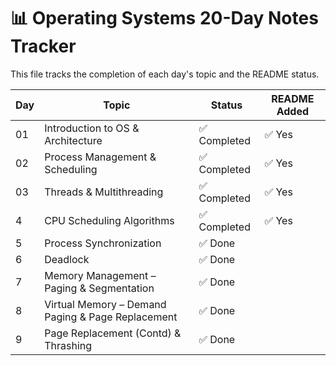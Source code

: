 # 📊 Operating Systems 20-Day Notes Tracker

This file tracks the completion of each day's topic and the README status.

| Day | Topic                                             | Status       | README Added |
| --- | ------------------------------------------------- | ------------ | ------------ |
| 01  | Introduction to OS & Architecture                 | ✅ Completed | ✅ Yes       |
| 02  | Process Management & Scheduling                   | ✅ Completed | ✅ Yes       |
| 03  | Threads & Multithreading                          | ✅ Completed | ✅ Yes       |
| 4   | CPU Scheduling Algorithms                         | ✅ Completed | ✅ Yes       |
| 5   | Process Synchronization                           | ✅ Done      |
| 6   | Deadlock                                          | ✅ Done      |
| 7   | Memory Management – Paging & Segmentation         | ✅ Done      |
| 8   | Virtual Memory – Demand Paging & Page Replacement | ✅ Done      |
| 9   | Page Replacement (Contd) & Thrashing              | ✅ Done      |
